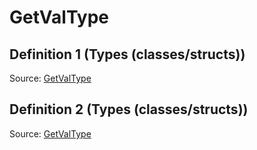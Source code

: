 # GetValType

## Definition 1 (Types (classes/structs))

Source: [GetValType](../../csrc/iter_visitor.h#L607)

## Definition 2 (Types (classes/structs))

Source: [GetValType](../../csrc/val_graph_visitor.h#L196)

